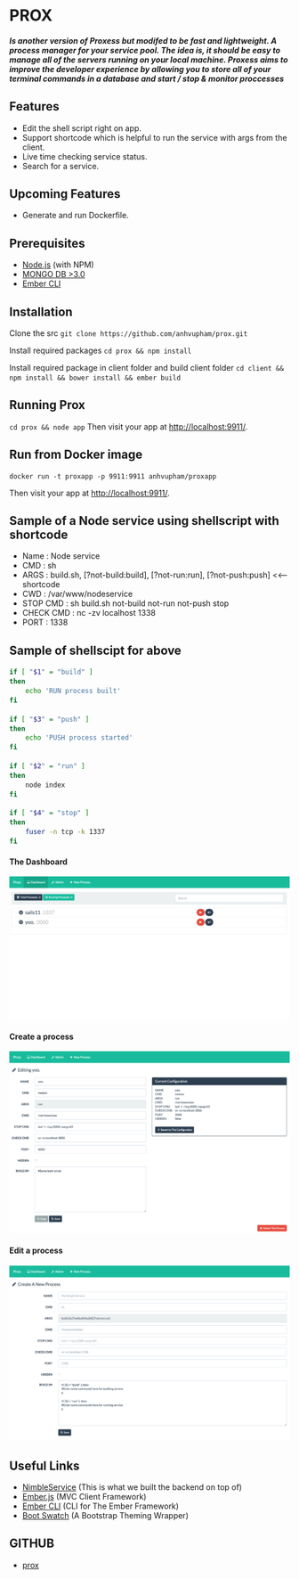 
# PROX
##### Is another version of Proxess but modifed to be fast and lightweight. A process manager for your service pool. The idea is, it should be easy to manage all of the servers running on your local machine. Proxess aims to improve the developer experience by allowing you to store all of your terminal commands in a database and start / stop & monitor proccesses

## Features
* Edit the shell script right on app.
* Support shortcode which is helpful to run the service with args from the client.
* Live time checking service status.
* Search for a service.

## Upcoming Features
* Generate and run Dockerfile.

## Prerequisites
* [Node.js](http://nodejs.org/) (with NPM)
* [MONGO DB >3.0](http://www.mongodb.org/)
* [Ember CLI](http://www.ember-cli.com/)

## Installation 
Clone the src
`git clone https://github.com/anhvupham/prox.git`

Install required packages
`cd prox && npm install`

Install required package in client folder and build client folder
`cd client && npm install && bower install && ember build`

## Running Prox
`cd prox && node app`
Then visit your app at [http://localhost:9911/](http://localhost:9911/).

## Run from Docker image
```
docker run -t proxapp -p 9911:9911 anhvupham/proxapp
```
Then visit your app at [http://localhost:9911/](http://localhost:9911/).

## Sample of a Node service using shellscript with shortcode
* Name : Node service
* CMD : sh
* ARGS : build.sh, [?not-build:build], [?not-run:run], [?not-push:push] <<-- shortcode
* CWD : /var/www/nodeservice
* STOP CMD : sh build.sh not-build not-run not-push stop
* CHECK CMD : nc -zv localhost 1338 
* PORT : 1338

## Sample of shellscipt for above
```sh
if [ "$1" = "build" ]
then
    echo 'RUN process built'
fi

if [ "$3" = "push" ]
then
    echo 'PUSH process started'
fi

if [ "$2" = "run" ]
then
    node index
fi

if [ "$4" = "stop" ]
then
    fuser -n tcp -k 1337
fi
```

#### The Dashboard
![Client Application](/screens/screen1.png?raw=true "The Dashboard")
#### Create a process
![Client Application](/screens/screen2.png?raw=true "Create a process")
#### Edit a process
![Client Application](/screens/screen3.png?raw=true "Edit a process")

## Useful Links
* [NimbleService](https://www.npmjs.com/package/nimbleservice) (This is what we built the backend on top of)
* [Ember.js](http://emberjs.com/) (MVC Client Framework)
* [Ember CLI](http://www.ember-cli.com/) (CLI for The Ember Framework)
* [Boot Swatch](http://bootswatch.com/) (A Bootstrap Theming Wrapper)

## GITHUB
* [prox](https://github.com/anhvupham/prox) 